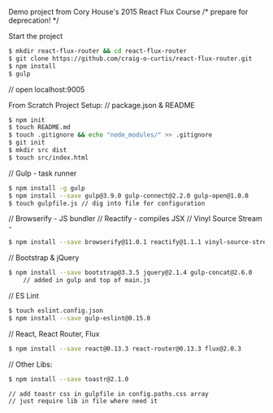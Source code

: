 Demo project from Cory House's 2015 React Flux Course
/* prepare for deprecation! */

Start the project
```bash
$ mkdir react-flux-router && cd react-flux-router
$ git clone https://github.com/craig-o-curtis/react-flux-router.git
$ npm install
$ gulp
```
// open localhost:9005

From Scratch Project Setup:
// package.json & README
```bash
$ npm init
$ touch README.md
$ touch .gitignore && echo "node_modules/" >> .gitignore
$ git init
$ mkdir src dist
$ touch src/index.html
```

// Gulp - task runner
```bash
$ npm install -g gulp
$ npm install --save gulp@3.9.0 gulp-connect@2.2.0 gulp-open@1.0.0
$ touch gulpfile.js // dig into file for configuration
```

// Browserify - JS bundler
// Reactify - compiles JSX
// Vinyl Source Stream - 
```bash
$ npm install --save browserify@11.0.1 reactify@1.1.1 vinyl-source-stream@1.1.0
```

// Bootstrap & jQuery
```bash
$ npm install --save bootstrap@3.3.5 jquery@2.1.4 gulp-concat@2.6.0
    // added in gulp and top of main.js
```

// ES Lint
```bash
$ touch eslint.config.json
$ npm install --save gulp-eslint@0.15.0
```

// React, React Router, Flux
```bash
$ npm install --save react@0.13.3 react-router@0.13.3 flux@2.0.3
```
// Other Libs:
```bash
$ npm install --save toastr@2.1.0
```
    // add toastr css in gulpfile in config.paths.css array
    // just require lib in file where need it


